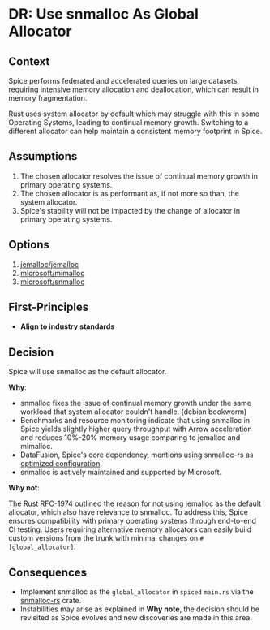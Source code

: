 # DR: Use snmalloc As Global Allocator

## Context

Spice performs federated and accelerated queries on large datasets, requiring intensive memory allocation and deallocation, which can result in memory fragmentation.

Rust uses system allocator by default which may struggle with this in some Operating Systems, leading to continual memory growth. Switching to a different allocator can help maintain a consistent memory footprint in Spice.

## Assumptions

1. The chosen allocator resolves the issue of continual memory growth in primary operating systems.
2. The chosen allocator is as performant as, if not more so than, the system allocator.
3. Spice's stability will not be impacted by the change of allocator in primary operating systems.

## Options

1. [jemalloc/jemalloc](https://github.com/jemalloc/jemalloc)
2. [microsoft/mimalloc](https://github.com/microsoft/mimalloc)
3. [microsoft/snmalloc](https://github.com/Microsoft/snmalloc)

## First-Principles

- **Align to industry standards**

## Decision

Spice will use snmalloc as the default allocator.

**Why**:

- snmalloc fixes the issue of continual memory growth under the same workload that system allocator couldn't handle. (debian bookworm)
- Benchmarks and resource monitoring indicate that using snmalloc in Spice yields slightly higher query throughput with Arrow acceleration and reduces 10%-20% memory usage comparing to jemalloc and mimalloc.
- DataFusion, Spice's core dependency, mentions using snmalloc-rs as [optimized configuration](https://datafusion.apache.org/user-guide/example-usage.html).
- snmalloc is actively maintained and supported by Microsoft.

**Why not**:

The [Rust RFC-1974](https://rust-lang.github.io/rfcs/1974-global-allocators.html#jemalloc) outlined the reason for not using jemalloc as the default allocator, which also have relevance to snmalloc.
To address this, Spice ensures compatibility with primary operating systems through end-to-end CI testing. Users requiring alternative memory allocators can easily build custom versions from the trunk with minimal changes on `#[global_allocator]`.


## Consequences

- Implement snmalloc as the `global_allocator` in `spiced` `main.rs` via the [snmalloc-rs](https://crates.io/crates/snmalloc-rs) crate.
- Instabilities may arise as explained in **Why note**, the decision should be revisited as Spice evolves and new discoveries are made in this area.
